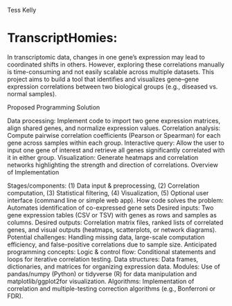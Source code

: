 Tess Kelly 
# TranscriptHomies:

In transcriptomic data, changes in one gene’s expression may lead to coordinated shifts in others. However, exploring these correlations manually is time-consuming and not easily scalable across multiple datasets. This project aims to build a tool that identifies and visualizes gene–gene expression correlations between two biological groups (e.g., diseased vs. normal samples).

Proposed Programming Solution

Data processing: Implement code to import two gene expression matrices, align shared genes, and normalize expression values.
Correlation analysis: Compute pairwise correlation coefficients (Pearson or Spearman) for each gene across samples within each group.
Interactive query: Allow the user to input one gene of interest and retrieve all genes significantly correlated with it in either group.
Visualization: Generate heatmaps and correlation networks highlighting the strength and direction of correlations.
Overview of Implementation

Stages/components: (1) Data input & preprocessing, (2) Correlation computation, (3) Statistical filtering, (4) Visualization, (5) Optional user interface (command line or simple web app).
How code solves the problem: Automates identification of co-expressed gene sets
Desired inputs: Two gene expression tables (CSV or TSV) with genes as rows and samples as columns.
Desired outputs: Correlation matrix files, ranked lists of correlated genes, and visual outputs (heatmaps, scatterplots, or network diagrams).
Potential challenges: Handling missing data, large-scale computation efficiency, and false-positive correlations due to sample size.
Anticipated programming concepts:
Logic & control flow: Conditional statements and loops for iterative correlation testing.
Data structures: Data frames, dictionaries, and matrices for organizing expression data.
Modules: Use of pandas/numpy (Python) or tidyverse (R) for data manipulation and matplotlib/ggplot2for visualization.
Algorithms: Implementation of correlation and multiple-testing correction algorithms (e.g., Bonferroni or FDR).

